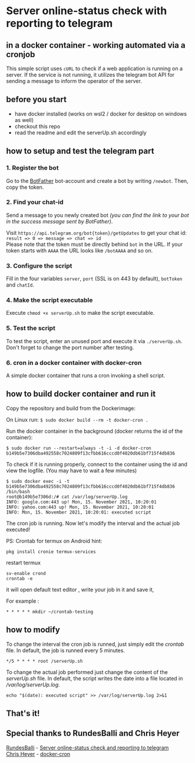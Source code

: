 # Server online-status check with reporting to telegram
##  in a docker container - working automated via a cronjob

This simple script uses `cURL` to check if a web application is running on a server. If the service is not running, it utilizes the telegram bot API for sending a message to inform the operator of the server.  


## before you start

- have docker installed (works on wsl2 / docker for desktop on windows as well)
- checkout this repo
- read the readme and edit the serverUp.sh accordingly


## how to setup and test the telegram part

### 1. Register the bot
Go to the [BotFather](https://t.me/botfather) bot-account and create a bot by writing `/newbot`. Then, copy the token.

### 2. Find your chat-id
Send a message to you newly created bot *(you can find the link to your bot in the success message sent by BotFather)*.  

Visit `https://api.telegram.org/bot{token}/getUpdates` to get your chat id: `result => 0 => message => chat => id`  
Please note that the token must be directly behind `bot` in the URL. If your token starts with `AAAA` the URL looks like `/botAAAA` and so on.  

### 3. Configure the script
Fill in the four variables `server`, `port` (SSL is on 443 by default), `botToken` and `chatId`.

### 4. Make the script executable
Execute `chmod +x serverUp.sh` to make the script executable.

### 5. Test the script
To test the script, enter an unused port and execute it via `./serverUp.sh`. Don't forget to change the port number after testing.

### 6. cron in a docker container with docker-cron
A simple docker container that runs a cron invoking a shell script.

## how to build docker container and run it
Copy the repository and build from the Dockerimage:

On Linux run:
`$ sudo docker build --rm -t docker-cron . `

Run the docker container in the background (docker returns the id of the container):

```
$ sudo docker run --restart=always -t -i -d docker-cron
b149b5e7306dba492558c7024809f13cfbb616cccd0f4020db61bf715f4db836
```

To check if it is running properly, connect to the container using the id and view the logfile. (You may have to wait a few minutes)

```
$ sudo docker exec -i -t b149b5e7306dba492558c7024809f13cfbb616cccd0f4020db61bf715f4db836 /bin/bash
root@b149b5e7306d:/# cat /var/log/serverUp.log
INFO: google.com:443 up! Mon, 15. November 2021, 10:20:01
INFO: yahoo.com:443 up! Mon, 15. November 2021, 10:20:01
INFO: Mon, 15. November 2021, 10:20:01: executed script
```

The cron job is running. Now let's modify the interval and the actual job executed!

PS: Crontab for termux on Android hint:
```
pkg install cronie termux-services
```
restart termux
```
sv-enable crond
crontab -e
```
it will open default text editor , write your job in it and save it,

For example :
```
* * * * * mkdir ~/crontab-testing
```

## how to modify

To change the interval the cron job is runned, just simply edit the *crontab* file. In default, the job is runned every 5 minutes.

`*/5 * * * * root /serverUp.sh`

To change the actual job performed just change the content of the *serverUp.sh* file. In default, the script writes the date into a file located in */var/log/serverUp.log*.

`echo "$(date): executed script" >> /var/log/serverUp.log 2>&1`

## That's it!

## Special thanks to RundesBalli and Chris Heyer
[RundesBalli](https://github.com/RundesBalli) - [Server online-status check and reporting to telegram](https://gist.github.com/RundesBalli/4bdcf555c78c17a7b917de31cd7b4df0)
<br>
[Chris Heyer](https://github.com/cheyer) - [docker-cron](https://github.com/cheyer/docker-cron)

